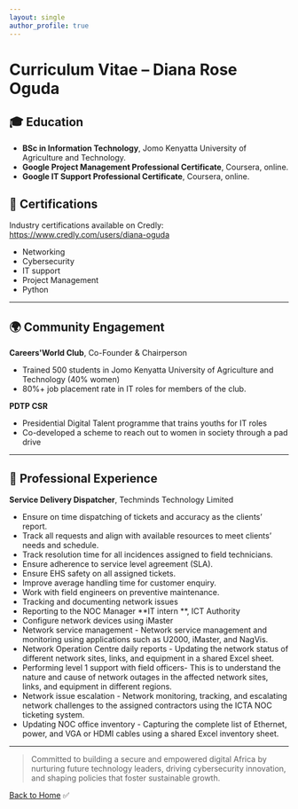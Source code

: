 ```yaml
---
layout: single
author_profile: true
---
```


# Curriculum Vitae – Diana Rose Oguda


## 🎓 Education
  
- **BSc in Information Technology**, Jomo Kenyatta University of Agriculture and Technology.
- **Google Project Management Professional Certificate**, Coursera, online.
- **Google IT Support Professional Certificate**, Coursera, online.


## 📜 Certifications

Industry certifications available on Credly: https://www.credly.com/users/diana-oguda

- Networking
- Cybersecurity
- IT support
- Project Management
- Python

---

## 🌍 Community Engagement

**Careers'World Club**, Co-Founder & Chairperson    
- Trained 500 students in Jomo Kenyatta University of Agriculture and Technology (40% women)  
- 80%+ job placement rate in IT roles for members of the club.    

**PDTP CSR** 
- Presidential Digital Talent programme that trains youths for IT roles
- Co-developed a scheme to reach out to women in society through a pad drive 

---

## 💼 Professional Experience

**Service Delivery Dispatcher**, Techminds Technology Limited
- Ensure on time dispatching of tickets and accuracy as the clients’ report.  
- Track all requests and align with available resources to meet clients’ needs and schedule.  
- Track resolution time for all incidences assigned to field technicians.
- Ensure adherence to service level agreement (SLA).
- Ensure EHS safety on all assigned tickets.  
- Improve average handling time for customer enquiry.
- Work with field engineers on preventive maintenance.  
- Tracking and documenting network issues
- Reporting to the NOC Manager
**IT intern **, ICT Authority  
- Configure network devices using iMaster
- Network service management - Network service management and monitoring using applications such as U2000, iMaster, and NagVis.
- Network Operation Centre daily reports - Updating the network status of different network sites, links, and equipment in a shared Excel sheet.
- Performing level 1 support with field officers- This is to understand the nature and cause of network outages in the affected network sites, links, and equipment in different regions.
- Network issue escalation - Network monitoring, tracking, and escalating network challenges to the assigned contractors using the ICTA NOC ticketing system.
- Updating NOC office inventory - Capturing the complete list of Ethernet, power, and VGA or HDMI cables using a shared Excel inventory sheet.


---

> Committed to building a secure and empowered digital Africa by nurturing future technology leaders, driving cybersecurity innovation, and shaping policies that foster sustainable growth.

[Back to Home](/)
✅

